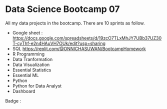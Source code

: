 # Data Science Bootcamp 07
All my data projects in the bootcamp. There are 10 sprints as follow.

- Google sheet : https://docs.google.com/spreadsheets/d/19zcO7TLxMhJY7UBb37UZ30T-cyThf-e2n4HAuVH7OUk/edit?usp=sharing
- SQL https://replit.com/@ONNICHASUWAN/BootcampHomework
- R Programming
- Data Tranformation
- Data Visualization
- Essential Statistics
- Essential ML
- Python
- Python for Data Analyst
- Dashboard

Badge : 
